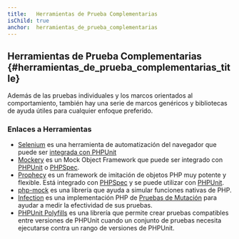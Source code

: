 ```yaml
---
title:   Herramientas de Prueba Complementarias
isChild: true
anchor:  herramientas_de_prueba_complementarias
---
```


## Herramientas de Prueba Complementarias {#herramientas_de_prueba_complementarias_title}

Además de las pruebas individuales y los marcos orientados al comportamiento, también hay una serie de marcos genéricos y bibliotecas de ayuda útiles para cualquier enfoque preferido.

### Enlaces a Herramientas

* [Selenium] es una herramienta de automatización del navegador que puede ser [integrada con PHPUnit][integrated with PHPUnit]
* [Mockery] es un Mock Object Framework que puede ser integrado con [PHPUnit] o [PHPSpec].
* [Prophecy] es un framework de imitación de objetos PHP muy potente y flexible. Está integrado con [PHPSpec] y se puede utilizar con [PHPUnit].
* [php-mock] es una librería que ayuda a simular funciones nativas de PHP.
* [Infection] es una implementación PHP de [Pruebas de Mutación][Mutation Testing] para ayudar a medir la efectividad de sus pruebas.
* [PHPUnit Polyfills] es una librería que permite crear pruebas compatibles entre versiones de PHPUnit cuando un conjunto de pruebas necesita ejecutarse contra un rango de versiones de PHPUnit.


[Selenium]: https://www.selenium.dev/
[integrated with PHPUnit]: https://github.com/giorgiosironi/phpunit-selenium/
[Mockery]: https://github.com/padraic/mockery
[PHPUnit]: https://phpunit.de/
[PHPSpec]: https://www.phpspec.net/
[Prophecy]: https://github.com/phpspec/prophecy
[php-mock]: https://github.com/php-mock/php-mock
[Infection]: https://github.com/infection/infection
[Mutation Testing]: https://en.wikipedia.org/wiki/Mutation_testing
[PHPUnit Polyfills]: https://github.com/Yoast/PHPUnit-Polyfills
